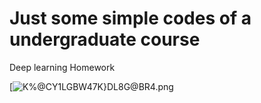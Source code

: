 # Just some simple codes of a undergraduate course
Deep learning Homework

[![K%@CY1LGBW47K}DL8G@BR[4.png](https://i.loli.net/2019/03/09/5c8298fcd56e1.png)](https://i.loli.net/2019/03/09/5c8298fcd56e1.png)
